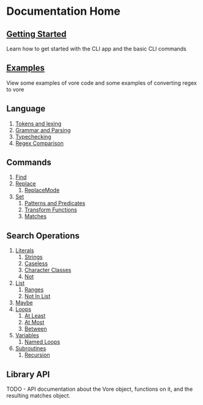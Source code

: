 # Documentation Home

## [Getting Started](GettingStarted.md)

Learn how to get started with the CLI app and the basic CLI commands

## [Examples](examples/)

View some examples of vore code and some examples of converting regex to vore

## Language

1. [Tokens and lexing](language/LanguageDetails.md#tokens-and-lexing)
1. [Grammar and Parsing](language/LanguageDetails.md#grammar-and-parsing)
1. [Typechecking](language/LanguageDetails.md#typechecking)
1. [Regex Comparison](language/RegexComparison.md)

## Commands

1. [Find](TODO.md)
1. [Replace](TODO.md)
    1. [ReplaceMode](TODO.md)
1. [Set](TODO.md)
    1. [Patterns and Predicates](TODO.md)
    1. [Transform Functions](TODO.md)
    1. [Matches](TODO.md)

## Search Operations

1. [Literals](TODO.md)
    1. [Strings](TODO.md)
    1. [Caseless](TODO.md)
    1. [Character Classes](TODO.md)
    1. [Not](TODO.md)
1. [List](TODO.md)
    1. [Ranges](TODO.md)
    1. [Not In List](TODO.md)
1. [Maybe](TODO.md)
1. [Loops](TODO.md)
    1. [At Least](TODO.md)
    1. [At Most](TODO.md)
    1. [Between](TODO.md)
1. [Variables](TODO.md)
    1. [Named Loops](TODO.md)
1. [Subroutines](TODO.md)
    1. [Recursion](TODO.md)

## Library API

TODO - API documentation about the Vore object, functions on it, and the resulting matches object.

